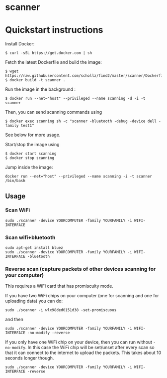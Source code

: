 # scanner

# Quickstart instructions

Install Docker:

```
$ curl -sSL https://get.docker.com | sh
```

Fetch the latest Dockerfile and build the image:

```
$ wget https://raw.githubusercontent.com/schollz/find2/master/scanner/Dockerfile
$ docker build -t scanner .
```

Run the image in the background :

```
$ docker run --net="host" --privileged --name scanning -d -i -t scanner
```

Then, you can send scanning commands using 

```
$ docker exec scanning sh -c "scanner -bluetooth -debug -device dell -family test1"
```

See below for more usage.

Start/stop the image using 

```
$ docker start scanning
$ docker stop scanning
```

Jump inside the image:

```
docker run --net="host" --privileged --name scanning -i -t scanner /bin/bash
```


## Usage

### Scan WiFi

```
sudo ./scanner -device YOURCOMPUTER -family YOURFAMILY -i WIFI-INTERFACE 
```

### Scan wifi+bluetooth

```
sudo apt-get install bluez
sudo ./scanner -device YOURCOMPUTER -family YOURFAMILY -i WIFI-INTERFACE -bluetooth
```

### Reverse scan (capture packets of other devices scanning for your computer)

This requires a WiFi card that has promiscuity mode.

If you have two WiFi chips on your computer (one for scanning and one for uploading data) you can do:

```
sudo ./scanner -i wlx98ded0151d38 -set-promiscuous
```

and then

```
sudo ./scanner -device YOURCOMPUTER -family YOURFAMILY -i WIFI-INTERFACE -no-modify -reverse
```

If you only have one WiFi chip on your device, then you can run without `-no-modify`. In this case the WiFi chip will be set/unset after every scan so that it can connect to the internet to upload the packets. This takes about 10 seconds longer though.

```
sudo ./scanner -device YOURCOMPUTER -family YOURFAMILY -i WIFI-INTERFACE -reverse
```
